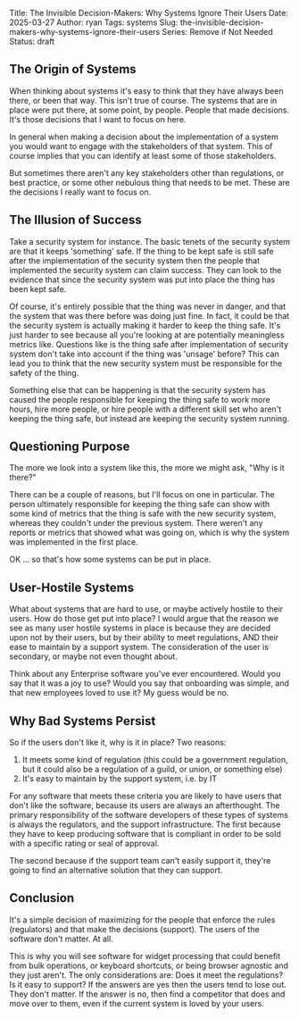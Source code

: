 Title: The Invisible Decision-Makers: Why Systems Ignore Their Users
Date: 2025-03-27
Author: ryan
Tags: systems
Slug: the-invisible-decision-makers-why-systems-ignore-their-users
Series: Remove if Not Needed
Status: draft

## The Origin of Systems

When thinking about systems it's easy to think that they have always been there, or been that way. This isn't true of course. The systems that are in place were put there, at some point, by people. People that made decisions. It's those decisions that I want to focus on here.

In general when making a decision about the implementation of a system you would want to engage with the stakeholders of that system. This of course implies that you can identify at least some of those stakeholders.

But sometimes there aren't any key stakeholders other than regulations, or best practice, or some other nebulous thing that needs to be met. These are the decisions I really want to focus on.

## The Illusion of Success

Take a security system for instance. The basic tenets of the security system are that it keeps 'something' safe. If the thing to be kept safe is still safe after the implementation of the security system then the people that implemented the security system can claim success. They can look to the evidence that since the security system was put into place the thing has been kept safe.

Of course, it's entirely possible that the thing was never in danger, and that the system that was there before was doing just fine. In fact, it could be that the security system is actually making it harder to keep the thing safe. It's just harder to see because all you're looking at are potentially meaningless metrics like. Questions like is the thing safe after implementation of security system don't take into account if the thing was 'unsage' before? This can lead you to think that the new security system must be responsible for the safety of the thing.

Something else that can be happening is that the security system has caused the people responsible for keeping the thing safe to work more hours, hire more people, or hire people with a different skill set who aren't keeping the thing safe, but instead are keeping the security system running.

## Questioning Purpose

The more we look into a system like this, the more we might ask, "Why is it there?"

There can be a couple of reasons, but I'll focus on one in particular. The person ultimately responsible for keeping the thing safe can show with some kind of metrics that the thing is safe with the new security system, whereas they couldn't under the previous system. There weren't any reports or metrics that showed what was going on, which is why the system was implemented in the first place.

OK ... so that's how some systems can be put in place.

## User-Hostile Systems

What about systems that are hard to use, or maybe actively hostile to their users. How do those get put into place? I would argue that the reason we see as many user hostile systems in place is because they are decided upon not by their users, but by their ability to meet regulations, AND their ease to maintain by a support system. The consideration of the user is secondary, or maybe not even thought about.

Think about any Enterprise software you've ever encountered. Would you say that it was a joy to use? Would you say that onboarding was simple, and that new employees loved to use it? My guess would be no.

## Why Bad Systems Persist

So if the users don't like it, why is it in place? Two reasons:

1. It meets some kind of regulation (this could be a government regulation, but it could also be a regulation of a guild, or union, or something else)
2. It's easy to maintain by the support system, i.e. by IT

For any software that meets these criteria you are likely to have users that don't like the software, because its users are always an afterthought. The primary responsibility of the software developers of these types of systems is always the regulators, and the support infrastructure. The first because they have to keep producing software that is compliant in order to be sold with a specific rating or seal of approval.

The second because if the support team can't easily support it, they're going to find an alternative solution that they can support.

## Conclusion

It's a simple decision of maximizing for the people that enforce the rules (regulators) and that make the decisions (support). The users of the software don't matter. At all.

This is why you will see software for widget processing that could benefit from bulk operations, or keyboard shortcuts, or being browser agnostic and they just aren't. The only considerations are: Does it meet the regulations? Is it easy to support? If the answers are yes then the users tend to lose out. They don't matter. If the answer is no, then find a competitor that does and move over to them, even if the current system is loved by your users.
